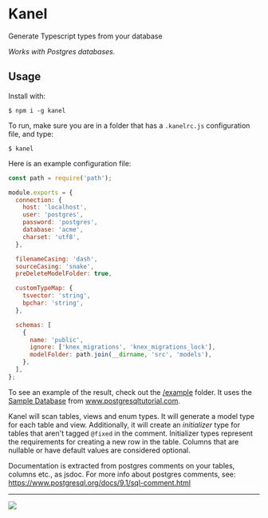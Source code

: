 # Kanel

Generate Typescript types from your database

_Works with Postgres databases._

## Usage
Install with:
```
$ npm i -g kanel
```

To run, make sure you are in a folder that has a `.kanelrc.js` configuration file, and type:
```
$ kanel
```

Here is an example configuration file:
```javascript
const path = require('path');

module.exports = {
  connection: {
    host: 'localhost',
    user: 'postgres',
    password: 'postgres',
    database: 'acme',
    charset: 'utf8',
  },

  filenameCasing: 'dash',
  sourceCasing: 'snake',
  preDeleteModelFolder: true,

  customTypeMap: {
    tsvector: 'string',
    bpchar: 'string',
  },

  schemas: [
    {
      name: 'public',
      ignore: ['knex_migrations', 'knex_migrations_lock'],
      modelFolder: path.join(__dirname, 'src', 'models'),
    },
  ],
};

```

To see an example of the result, check out the [/example](example) folder. It uses the [Sample Database](https://www.postgresqltutorial.com/postgresql-sample-database/) from www.postgresqltutorial.com.

Kanel will scan tables, views and enum types. It will generate a model type for each table and view. Additionally, it will create an _initializer_ type for tables that aren't tagged `@fixed` in the comment. Initializer types
represent the requirements for creating a new row in the table. Columns that are nullable or have default values are considered optional.

Documentation is extracted from postgres comments on your tables, columns etc., as jsdoc.
For more info about postgres comments, see: https://www.postgresql.org/docs/9.1/sql-comment.html

-----

<img src="https://images.unsplash.com/photo-1530991472021-ce0e43475f6e?ixlib=rb-1.2.1&ixid=eyJhcHBfaWQiOjEyMDd9&auto=format&fit=crop&w=1350&q=80" />
